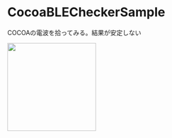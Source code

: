 # CocoaBLECheckerSample
COCOAの電波を拾ってみる。結果が安定しない

<img src="https://imgur.com/YlcCf5d.png" width=200>
